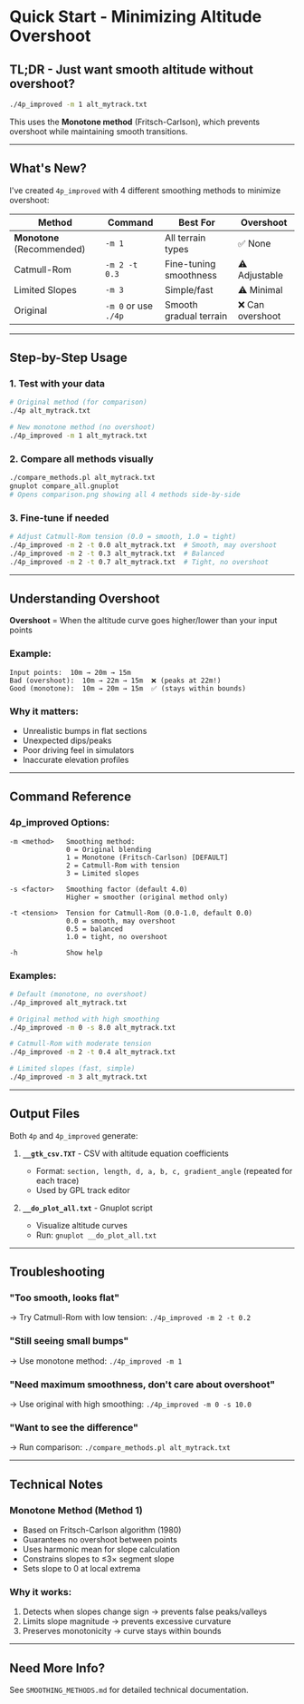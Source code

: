 # Quick Start - Minimizing Altitude Overshoot

## TL;DR - Just want smooth altitude without overshoot?

```bash
./4p_improved -m 1 alt_mytrack.txt
```

This uses the **Monotone method** (Fritsch-Carlson), which prevents overshoot while maintaining smooth transitions.

---

## What's New?

I've created `4p_improved` with 4 different smoothing methods to minimize overshoot:

| Method | Command | Best For | Overshoot |
|--------|---------|----------|-----------|
| **Monotone** (Recommended) | `-m 1` | All terrain types | ✅ None |
| Catmull-Rom | `-m 2 -t 0.3` | Fine-tuning smoothness | ⚠️ Adjustable |
| Limited Slopes | `-m 3` | Simple/fast | ⚠️ Minimal |
| Original | `-m 0` or use `./4p` | Smooth gradual terrain | ❌ Can overshoot |

---

## Step-by-Step Usage

### 1. Test with your data
```bash
# Original method (for comparison)
./4p alt_mytrack.txt

# New monotone method (no overshoot)
./4p_improved -m 1 alt_mytrack.txt
```

### 2. Compare all methods visually
```bash
./compare_methods.pl alt_mytrack.txt
gnuplot compare_all.gnuplot
# Opens comparison.png showing all 4 methods side-by-side
```

### 3. Fine-tune if needed
```bash
# Adjust Catmull-Rom tension (0.0 = smooth, 1.0 = tight)
./4p_improved -m 2 -t 0.0 alt_mytrack.txt  # Smooth, may overshoot
./4p_improved -m 2 -t 0.3 alt_mytrack.txt  # Balanced
./4p_improved -m 2 -t 0.7 alt_mytrack.txt  # Tight, no overshoot
```

---

## Understanding Overshoot

**Overshoot** = When the altitude curve goes higher/lower than your input points

### Example:
```
Input points:  10m → 20m → 15m
Bad (overshoot):  10m → 22m → 15m  ❌ (peaks at 22m!)
Good (monotone):  10m → 20m → 15m  ✅ (stays within bounds)
```

### Why it matters:
- Unrealistic bumps in flat sections
- Unexpected dips/peaks
- Poor driving feel in simulators
- Inaccurate elevation profiles

---

## Command Reference

### 4p_improved Options:
```
-m <method>   Smoothing method:
              0 = Original blending
              1 = Monotone (Fritsch-Carlson) [DEFAULT]
              2 = Catmull-Rom with tension
              3 = Limited slopes

-s <factor>   Smoothing factor (default 4.0)
              Higher = smoother (original method only)

-t <tension>  Tension for Catmull-Rom (0.0-1.0, default 0.0)
              0.0 = smooth, may overshoot
              0.5 = balanced
              1.0 = tight, no overshoot

-h            Show help
```

### Examples:
```bash
# Default (monotone, no overshoot)
./4p_improved alt_mytrack.txt

# Original method with high smoothing
./4p_improved -m 0 -s 8.0 alt_mytrack.txt

# Catmull-Rom with moderate tension
./4p_improved -m 2 -t 0.4 alt_mytrack.txt

# Limited slopes (fast, simple)
./4p_improved -m 3 alt_mytrack.txt
```

---

## Output Files

Both `4p` and `4p_improved` generate:

1. **`__gtk_csv.TXT`** - CSV with altitude equation coefficients
   - Format: `section, length, d, a, b, c, gradient_angle` (repeated for each trace)
   - Used by GPL track editor

2. **`__do_plot_all.txt`** - Gnuplot script
   - Visualize altitude curves
   - Run: `gnuplot __do_plot_all.txt`

---

## Troubleshooting

### "Too smooth, looks flat"
→ Try Catmull-Rom with low tension: `./4p_improved -m 2 -t 0.2`

### "Still seeing small bumps"
→ Use monotone method: `./4p_improved -m 1`

### "Need maximum smoothness, don't care about overshoot"
→ Use original with high smoothing: `./4p_improved -m 0 -s 10.0`

### "Want to see the difference"
→ Run comparison: `./compare_methods.pl alt_mytrack.txt`

---

## Technical Notes

### Monotone Method (Method 1)
- Based on Fritsch-Carlson algorithm (1980)
- Guarantees no overshoot between points
- Uses harmonic mean for slope calculation
- Constrains slopes to ≤3× segment slope
- Sets slope to 0 at local extrema

### Why it works:
1. Detects when slopes change sign → prevents false peaks/valleys
2. Limits slope magnitude → prevents excessive curvature
3. Preserves monotonicity → curve stays within bounds

---

## Need More Info?

See `SMOOTHING_METHODS.md` for detailed technical documentation.
